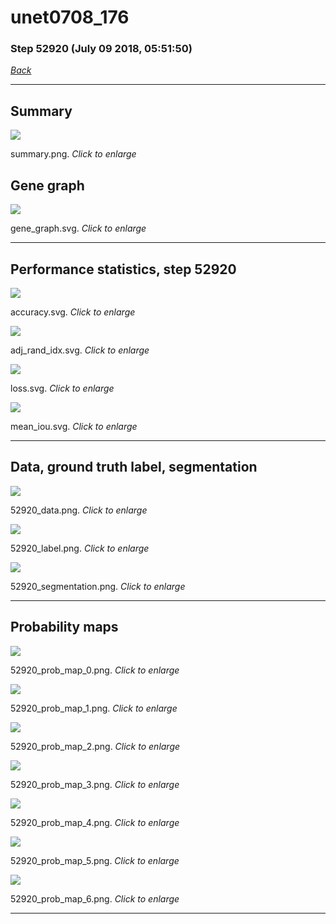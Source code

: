 # unet0708_176

### Step 52920 (July 09 2018, 05:51:50)

[_Back_](..)

---

## Summary

<div class="images"><a href="media/summary.png"><img  src="media/summary.png" align="center"></a><p>summary.png. <i>Click to enlarge</i></p></div>

## Gene graph

<div class="images"><a href="media/gene_graph.svg"><img  src="media/gene_graph.svg" align="center"></a><p>gene_graph.svg. <i>Click to enlarge</i></p></div>

---

## Performance statistics, step 52920

<div class="images"><a href="media/accuracy.svg"><img class="mini" src="media/accuracy.svg" align="center"></a><p>accuracy.svg. <i>Click to enlarge</i></p></div>
<div class="images"><a href="media/adj_rand_idx.svg"><img class="mini" src="media/adj_rand_idx.svg" align="center"></a><p>adj_rand_idx.svg. <i>Click to enlarge</i></p></div>
<div class="images"><a href="media/loss.svg"><img class="mini" src="media/loss.svg" align="center"></a><p>loss.svg. <i>Click to enlarge</i></p></div>
<div class="images"><a href="media/mean_iou.svg"><img class="mini" src="media/mean_iou.svg" align="center"></a><p>mean_iou.svg. <i>Click to enlarge</i></p></div>

---

## Data, ground truth label, segmentation

<div class="images"><a href="media/52920_data.png"><img class="mini" src="media/52920_data.png" align="center"></a><p>52920_data.png. <i>Click to enlarge</i></p></div>
<div class="images"><a href="media/52920_label.png"><img class="mini" src="media/52920_label.png" align="center"></a><p>52920_label.png. <i>Click to enlarge</i></p></div>
<div class="images"><a href="media/52920_segmentation.png"><img class="mini" src="media/52920_segmentation.png" align="center"></a><p>52920_segmentation.png. <i>Click to enlarge</i></p></div>

---

## Probability maps

<div class="images"><a href="media/52920_prob_map_0.png"><img class="mini" src="media/52920_prob_map_0.png" align="center"></a><p>52920_prob_map_0.png. <i>Click to enlarge</i></p></div>
<div class="images"><a href="media/52920_prob_map_1.png"><img class="mini" src="media/52920_prob_map_1.png" align="center"></a><p>52920_prob_map_1.png. <i>Click to enlarge</i></p></div>
<div class="images"><a href="media/52920_prob_map_2.png"><img class="mini" src="media/52920_prob_map_2.png" align="center"></a><p>52920_prob_map_2.png. <i>Click to enlarge</i></p></div>
<div class="images"><a href="media/52920_prob_map_3.png"><img class="mini" src="media/52920_prob_map_3.png" align="center"></a><p>52920_prob_map_3.png. <i>Click to enlarge</i></p></div>
<div class="images"><a href="media/52920_prob_map_4.png"><img class="mini" src="media/52920_prob_map_4.png" align="center"></a><p>52920_prob_map_4.png. <i>Click to enlarge</i></p></div>
<div class="images"><a href="media/52920_prob_map_5.png"><img class="mini" src="media/52920_prob_map_5.png" align="center"></a><p>52920_prob_map_5.png. <i>Click to enlarge</i></p></div>
<div class="images"><a href="media/52920_prob_map_6.png"><img class="mini" src="media/52920_prob_map_6.png" align="center"></a><p>52920_prob_map_6.png. <i>Click to enlarge</i></p></div>

---


